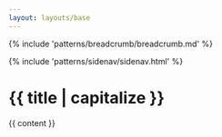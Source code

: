 ```yaml
---
layout: layouts/base
---
```

{% include 'patterns/breadcrumb/breadcrumb.md' %}

<div class="grid-row grid-gap">
  <div class="tablet:grid-col-3">{% include 'patterns/sidenav/sidenav.html' %}</div>
  <div class="tablet:grid-col-fill usa-prose">
    <h1> {{ title  | capitalize }}</h1>
    {{ content }}
  </div>
</div>